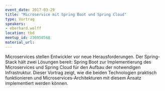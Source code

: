 ```yaml
---
event_date: 2017-03-29
title: "Microservice mit Spring Boot und Spring Cloud"
type: Vortrag
speakers:
- eberhard.wolff
location: tbd
meetup_id: 236958568
material_url:
---
```

Microservices stellen Entwickler vor neue Herausforderungen. Der
Spring-Stack hält zwei Lösungen bereit: Spring Boot zur Implementierung
des Microservices und Spring Cloud für den Aufbau der notwendigen
Infrastruktur. Dieser Vortrag zeigt, wie die beiden Technologien
praktisch funktionieren und Microservices-Architekturen mit diesem
Ansatz implementiert werden können.
